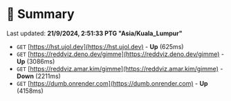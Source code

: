 # 📖 Summary
Last updated: **21/9/2024, 2:51:33 PTG "Asia/Kuala_Lumpur"**

- `GET` [https://hst.ujol.dev](https://hst.ujol.dev) - **Up** (625ms)
- `GET` [https://reddviz.deno.dev/gimme](https://reddviz.deno.dev/gimme) - **Up** (3086ms)
- `GET` [https://reddviz.amar.kim/gimme](https://reddviz.amar.kim/gimme) - **Down** (2211ms)
- `GET` [https://dumb.onrender.com](https://dumb.onrender.com) - **Up** (4158ms)
